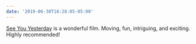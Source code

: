 ```yaml
---
date: '2019-06-30T18:28:05-05:00'
---
```

[See You Yesterday](https://en.wikipedia.org/wiki/See_You_Yesterday) is a wonderful film. Moving, fun, intriguing, and exciting. Highly recommended!
